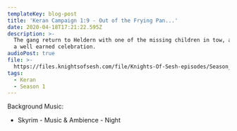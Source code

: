 ```yaml
---
templateKey: blog-post
title: 'Keran Campaign 1:9 - Out of the Frying Pan...'
date: 2020-04-18T17:21:22.595Z
description: >-
  The gang return to Heldern with one of the missing children in tow, and enjoy
  a well earned celebration.
audioPost: true
file: >-
  https://files.knightsofsesh.com/file/Knights-Of-Sesh-episodes/Season_1/Keran-9.mp3
tags:
  - Keran
  - Season 1
---
```

Background Music:
* Skyrim - Music & Ambience - Night

